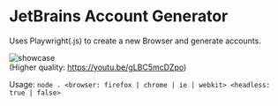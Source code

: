 # JetBrains Account Generator
Uses Playwright(.js) to create a new Browser and generate accounts.
<br>

![showcase](https://i.imgur.com/vw9oxc6.gif)
<br>
(Higher quality: https://youtu.be/gLBC5mcDZpo)

Usage: `node . <browser: firefox | chrome | ie | webkit> <headless: true | false>`
